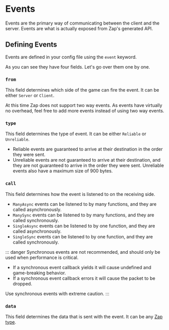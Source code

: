 <script setup lang="ts">
const example = `event MyEvent = {
	from: Server,
	type: Reliable,
	call: ManyAsync,
	data: struct {
		foo: string,
		bar: u8,
	},
}`
</script>

# Events

Events are the primary way of communicating between the client and the server. Events are what is actually exposed from Zap's generated API.

## Defining Events

Events are defined in your config file using the `event` keyword.

<CodeBlock :code="example" />

As you can see they have four fields. Let's go over them one by one.

### `from`

This field determines which side of the game can fire the event. It can be either `Server` or `Client`.

At this time Zap does not support two way events. As events have virtually no overhead, feel free to add more events instead of using two way events.

### `type`

This field determines the type of event. It can be either `Reliable` or `Unreliable`.

- Reliable events are guaranteed to arrive at their destination in the order they were sent.
- Unreliable events are not guaranteed to arrive at their destination, and they are not guaranteed to arrive in the order they were sent. Unreliable events also have a maximum size of 900 bytes.

### `call`

This field determines how the event is listened to on the receiving side.

- `ManyAsync` events can be listened to by many functions, and they are called asynchronously.
- `ManySync` events can be listened to by many functions, and they are called synchronously.
- `SingleAsync` events can be listened to by one function, and they are called asynchronously.
- `SingleSync` events can be listened to by one function, and they are called synchronously.

::: danger
Synchronous events are not recommended, and should only be used when performance is critical.

- If a synchronous event callback yields it will cause undefined and game-breaking behavior.
- If a synchronous event callback errors it will cause the packet to be dropped.

Use synchronous events with extreme caution.
:::

### `data`

This field determines the data that is sent with the event. It can be any [Zap type](./types.md).

